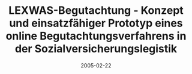 ---
abstract: ''
authors:
- M. Zach
- Wolfgang Zuser
- Thomas Grechenig
date: '2005-02-22'
featured: false
links:
- name: Publik
  url: https://publik.tuwien.ac.at/showentry.php?ID=139695&lang=1
publication_types:
- '0'
publishDate: '2005-02-22'
title: LEXWAS-Begutachtung - Konzept und einsatzfähiger Prototyp eines online Begutachtungsverfahrens
  in der Sozialversicherungslegistik
url_pdf: ''
---